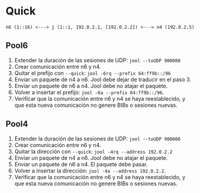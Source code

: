 # Quick

	n6 (1::16) <---> j (1::1, 192.0.2.1, [192.0.2.2]) <---> n4 (192.0.2.5)

## Pool6

1. Extender la duración de las sesiones de UDP: `jool --toUDP 900000`
2. Crear comunicación entre n6 y n4.
3. Quitar el prefijo con `--quick`: `jool -6rq --prefix 64:ff9b::/96`
4. Enviar un paquete de n4 a n6. Jool debe dejar de traducir en el paso 3.
5. Enviar un paquete de n6 a n4. Jool debe no atajar el paquete.
6. Volver a insertar el prefijo: `jool -6a --prefix 64:ff9b::/96`.
7. Verificar que la comunicación entre n6 y n4 se haya reestablecido, y que esta nueva comunicación no genere BIBs o sesiones nuevas.

## Pool4

1. Extender la duración de las sesiones de UDP: `jool --toUDP 900000`
2. Crear comunicación entre n6 y n4.
3. Quitar la dirección con `--quick`: `jool -4rq --address 192.0.2.2`
4. Enviar un paquete de n4 a n6. Jool debe no atajar el paquete.
5. Enviar un paquete de n6 a n4. El paquete debe pasar.
6. Volver a insertar la dirección: `jool -4a --address 192.0.2.2`.
7. Verificar que la comunicación entre n6 y n4 se haya reestablecido, y que esta nueva comunicación no genere BIBs o sesiones nuevas.

